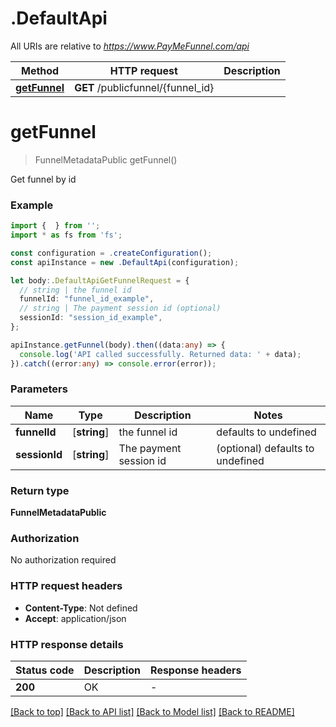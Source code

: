 # .DefaultApi

All URIs are relative to *https://www.PayMeFunnel.com/api*

Method | HTTP request | Description
------------- | ------------- | -------------
[**getFunnel**](DefaultApi.md#getFunnel) | **GET** /publicfunnel/{funnel_id} | 


# **getFunnel**
> FunnelMetadataPublic getFunnel()

Get funnel by id

### Example


```typescript
import {  } from '';
import * as fs from 'fs';

const configuration = .createConfiguration();
const apiInstance = new .DefaultApi(configuration);

let body:.DefaultApiGetFunnelRequest = {
  // string | the funnel id
  funnelId: "funnel_id_example",
  // string | The payment session id (optional)
  sessionId: "session_id_example",
};

apiInstance.getFunnel(body).then((data:any) => {
  console.log('API called successfully. Returned data: ' + data);
}).catch((error:any) => console.error(error));
```


### Parameters

Name | Type | Description  | Notes
------------- | ------------- | ------------- | -------------
 **funnelId** | [**string**] | the funnel id | defaults to undefined
 **sessionId** | [**string**] | The payment session id | (optional) defaults to undefined


### Return type

**FunnelMetadataPublic**

### Authorization

No authorization required

### HTTP request headers

 - **Content-Type**: Not defined
 - **Accept**: application/json


### HTTP response details
| Status code | Description | Response headers |
|-------------|-------------|------------------|
**200** | OK |  -  |

[[Back to top]](#) [[Back to API list]](README.md#documentation-for-api-endpoints) [[Back to Model list]](README.md#documentation-for-models) [[Back to README]](README.md)


